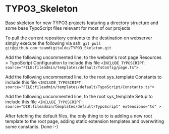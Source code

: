 TYPO3_Skeleton
==============

Base skeleton for new TYPO3 projects featuring a directory structure and some base TypoScript files relevant for most of our projects

To pull the current repository contents to the destination on webserver simply execute the following via ssh:
`git pull git@github.com:teamdigitalde/TYPO3_Skeleton.git`

Add the following uncommented line, to the website's root page Resources > TypoScript Configuration to include this file
`<INCLUDE_TYPOSCRIPT: source="FILE:fileadmin/templates/default/TsConfig/page.ts">`

Add the following uncommented line, to the root sys_template Constants to include this file
`<INCLUDE_TYPOSCRIPT: source="FILE:fileadmin/templates/default/TypoScript/Constants.ts">`

Add the following uncommented line, to the root sys_template Setup to include this file
`<INCLUDE_TYPOSCRIPT: source="DIR:fileadmin/templates/default/TypoScript" extensions="ts" >`

After fetching the default files, the only thing to to is adding a new root template to the root page, adding static extension templates and overwriting some constants. Done :-)